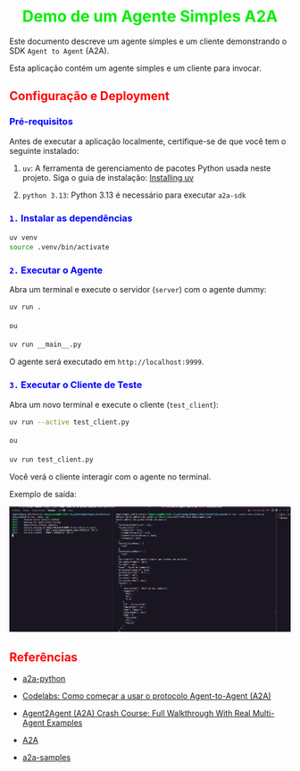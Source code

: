 # <h1 align="center"><font color="gree">Demo de um Agente Simples A2A</font></h1>

Este documento descreve um agente simples e um cliente demonstrando o SDK ``Agent to Agent`` (A2A).

Esta aplicação contém um agente simples e um cliente para invocar.

## <font color="red">Configuração e Deployment</font>

### <font color="blue">Pré-requisitos</font>

Antes de executar a aplicação localmente, certifique-se de que você tem o seguinte instalado:

1. ``uv``: A ferramenta de gerenciamento de pacotes Python usada neste projeto. Siga o guia de instalação: [Installing uv](https://docs.astral.sh/uv/getting-started/installation/)

2. ``python 3.13``: Python 3.13 é necessário para executar ``a2a-sdk``

### <font color="blue">``1.`` Instalar as dependências</font>

```bash
uv venv
source .venv/bin/activate
```

### <font color="blue">``2.`` Executar o Agente</font>

Abra um terminal e execute o servidor (``server``) com o agente dummy:

```bash
uv run .

ou

uv run __main__.py
```

O agente será executado em ``http://localhost:9999``.

### <font color="blue">``3.`` Executar o Cliente de Teste</font>

Abra um novo terminal e execute o cliente (``test_client``):

```bash
uv run --active test_client.py

ou 

uv run test_client.py
```

Você verá o cliente interagir com o agente no terminal.



Exemplo de saída:

![](./A2A_simple.png)








## <font color="red">Referências</font>

- [a2a-python](https://github.com/a2aproject/a2a-python)

- [Codelabs: Como começar a usar o protocolo Agent-to-Agent (A2A)](https://codelabs.developers.google.com/intro-a2a-purchasing-concierge?hl=pt-br#1)


- [Agent2Agent (A2A) Crash Course: Full Walkthrough With Real Multi-Agent Examples](https://www.youtube.com/watch?v=mFkw3p5qSuA)

- [A2A](https://github.com/a2aproject/A2A)

- [a2a-samples](https://github.com/a2aproject/a2a-samples/tree/main)

